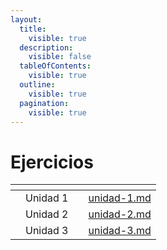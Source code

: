 ```yaml
---
layout:
  title:
    visible: true
  description:
    visible: false
  tableOfContents:
    visible: true
  outline:
    visible: true
  pagination:
    visible: true
---
```


# Ejercicios

<table data-view="cards"><thead><tr><th></th><th></th><th></th><th data-hidden data-card-target data-type="content-ref"></th></tr></thead><tbody><tr><td></td><td>Unidad 1</td><td></td><td><a href="unidad-1.md">unidad-1.md</a></td></tr><tr><td></td><td>Unidad 2</td><td></td><td><a href="unidad-2.md">unidad-2.md</a></td></tr><tr><td></td><td>Unidad 3</td><td></td><td><a href="unidad-3.md">unidad-3.md</a></td></tr></tbody></table>

